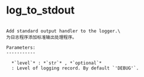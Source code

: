 # log_to_stdout

```{method} Logger.log_to_stdout(level=10)

Add standard output handler to the logger.\
为日志程序添加标准输出处理程序。

Parameters:
-----------

  *`level`* : *`str`* , *`optional`*
  : Level of logging record. By default `'DEBUG'`.

```